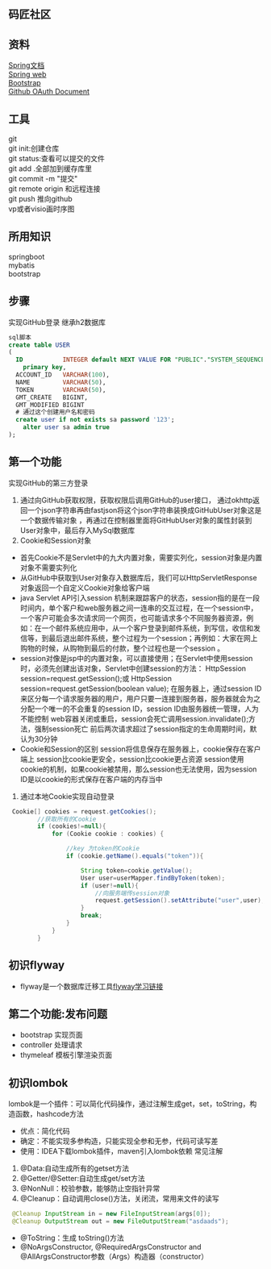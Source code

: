 ## 码匠社区

## 资料
[Spring文档](https://spring.io/guides)<br>
[Spring web](https://spring.io/guides/gs/serving-web-content/)<br>
[Bootstrap](https://v3.bootcss.com/components/#navbar-default)<br>
[Github OAuth Document](https://developer.github.com/apps/building-github-apps/creating-a-github-app/)
## 工具
git<br>
git init:创建仓库<br>
git status:查看可以提交的文件<br>
git add .全部加到缓存库里<br>
git commit -m "提交"<br>
git remote origin 和远程连接<br>
git push 推向github<br>
vp或者visio画时序图<br>
## 所用知识
springboot<br>
mybatis<br>
bootstrap
## 步骤
实现GitHub登录
继承h2数据库
```sql
sql脚本
create table USER
(
  ID           INTEGER default NEXT VALUE FOR "PUBLIC"."SYSTEM_SEQUENCE_840EA468_2952_4804_885B_528E019C0F51"
    primary key,
  ACCOUNT_ID   VARCHAR(100),
  NAME         VARCHAR(50),
  TOKEN        VARCHAR(50),
  GMT_CREATE   BIGINT,
  GMT_MODIFIED BIGINT
  # 通过这个创建用户名和密码
  create user if not exists sa password '123';
    alter user sa admin true
);
```
## 第一个功能
实现GitHub的第三方登录<br>
1. 通过向GitHub获取权限，获取权限后调用GitHub的user接口，
通过okhttp返回一个json字符串再由fastjson将这个json字符串装换成GitHubUser对象这是一个数据传输对象
，再通过在控制器里面将GitHubUser对象的属性封装到User对象中，最后存入MySql数据库
2. Cookie和Session对象
* 首先Cookie不是Servlet中的九大内置对象，需要实列化，session对象是内置对象不需要实列化
* 从GitHub中获取到User对象存入数据库后，我们可以HttpServletResponse对象返回一个自定义Cookie对象给客户端
* java Servlet API引入session 机制来跟踪客户的状态，session指的是在一段时间内，单个客户和web服务器之间一连串的交互过程，在一个session中，一个客户可能会多次请求同一个网页，也可能请求多个不同服务器资源，例如：在一个邮件系统应用中，从一个客户登录到邮件系统，到写信，收信和发信等，到最后退出邮件系统，整个过程为一个session；再例如：大家在网上购物的时候，从购物到最后的付款，整个过程也是一个session 。
* session对像是jsp中的内置对象，可以直接使用；在Servlet中使用session时，必须先创建出该对象，Servlet中创建session的方法：
HttpSession session=request.getSession();或   HttpSession session=request.getSession(boolean value);
在服务器上，通过session ID来区分每一个请求服务器的用户，用户只要一连接到服务器，服务器就会为之分配一个唯一的不会重复的session ID，session ID由服务器统一管理，人为不能控制
web容器关闭或重启，session会死亡调用session.invalidate();方法，强制session死亡
前后两次请求超过了session指定的生命周期时间，默认为30分钟
* Cookie和Session的区别
session将信息保存在服务器上，cookie保存在客户端上
session比cookie更安全，session比cookie更占资源
session使用cookie的机制，如果cookie被禁用，那么session也无法使用，因为session ID是以cookie的形式保存在客户端的内存当中
1. 通过本地Cookie实现自动登录
```java 
 Cookie[] cookies = request.getCookies();
        //获取所有的Cookie
        if (cookies!=null){
            for (Cookie cookie : cookies) {

                //key 为token的Cookie
                if (cookie.getName().equals("token")){

                    String token=cookie.getValue();
                    User user=userMapper.findByToken(token);
                    if (user!=null){
                        //向服务端传session对象
                        request.getSession().setAttribute("user",user);
                    }
                    break;
                }
            }
        }
```
## 初识flyway
* flyway是一个数据库迁移工具[flyway学习链接](https://www.e-learn.cn/content/qita/779480)
## 第二个功能:发布问题
* bootstrap 实现页面
* controller 处理请求
* thymeleaf 模板引擎渲染页面
## 初识lombok
lombok是一个插件：可以简化代码操作，通过注解生成get，set，toString，构造函数，hashcode方法
* 优点：简化代码
* 确定：不能实现多参构造，只能实现全参和无参，代码可读写差
* 使用：IDEA下载lombok插件，maven引入lombok依赖
常见注解
1. @Data:自动生成所有的getset方法
2. @Getter/@Setter:自动生成get/set方法
3. @NonNull：校验参数，能够防止空指针异常
4. @Cleanup：自动调用close()方法，关闭流，常用来文件的读写
```java 
 @Cleanup InputStream in = new FileInputStream(args[0]);
 @Cleanup OutputStream out = new FileOutputStream("asdaads");
```
* @ToString：生成 toString()方法
* @NoArgsConstructor, @RequiredArgsConstructor and @AllArgsConstructor参数（Args）构造器（constructor）